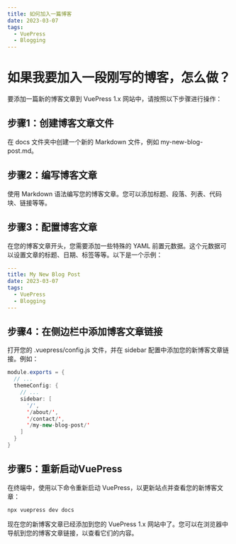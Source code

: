 ```yaml
---
title: 如何加入一篇博客
date: 2023-03-07
tags:
  - VuePress
  - Blogging
---
```


# 如果我要加入一段刚写的博客，怎么做？
要添加一篇新的博客文章到 VuePress 1.x 网站中，请按照以下步骤进行操作：

## 步骤1：创建博客文章文件

在 docs 文件夹中创建一个新的 Markdown 文件，例如 my-new-blog-post.md。

## 步骤2：编写博客文章

使用 Markdown 语法编写您的博客文章。您可以添加标题、段落、列表、代码块、链接等等。

## 步骤3：配置博客文章

在您的博客文章开头，您需要添加一些特殊的 YAML 前置元数据。这个元数据可以设置文章的标题、日期、标签等等。以下是一个示例：

``` yaml
---
title: My New Blog Post
date: 2023-03-07
tags:
  - VuePress
  - Blogging
---
```
## 步骤4：在侧边栏中添加博客文章链接

打开您的 .vuepress/config.js 文件，并在 sidebar 配置中添加您的新博客文章链接。例如：

``` java
module.exports = {
  // ...
  themeConfig: {
    // ...
    sidebar: [
      '/',
      '/about/',
      '/contact/',
      '/my-new-blog-post/'
    ]
  }
}
```
## 步骤5：重新启动VuePress

在终端中，使用以下命令重新启动 VuePress，以更新站点并查看您的新博客文章：

```
npx vuepress dev docs
```
现在您的新博客文章已经添加到您的 VuePress 1.x 网站中了。您可以在浏览器中导航到您的博客文章链接，以查看它们的内容。